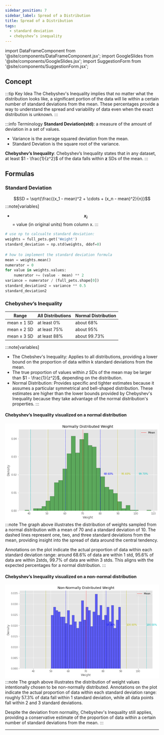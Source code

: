 ```yaml
---
sidebar_position: 7
sidebar_label: Spread of a Distribution
title: Spread of a Distribution
tags: 
  - standard deviation
  - chebyshev’s inequality
---
```


import DataFrameComponent from '@site/components/DataFrameComponent.jsx';
import GoogleSlides from '@site/components/GoogleSlides.jsx';
import SuggestionForm from '@site/components/SuggestionForm.jsx';

## Concept

:::tip Key Idea
The Chebyshev's Inequality implies that no matter what the distribution looks like, a significant portion of the data will lie within a certain number of standard deviations from the mean. These percentages provide a way to understand the spread and variability of data even when the exact distribution is unknown.
:::


:::info Terminology
**Standard Deviation(std)**: a measure of the amount of deviation in a set of values. 
- Variance is the average squared deviation from the mean.
- Standard Deviation is the square root of the variance. 

**Chebyshev’s Inequality**: Chebyshev’s Inequality states that in any dataset, at least $1 - \frac{1}{z^2}$ of the
data falls within **z** SDs of the mean.
:::

## Formulas 

### Standard Deviation 

$$SD = \sqrt{\frac{(x_1 - mean)^2  +  \cdots  +  (x_n - mean)^2}{n}}$$
:::note[variables]
- **$$x_{i}$$** = value (in original units) from column x.
:::

```python
# use np to calcualte standard deviation: 
weights = full_pets.get('Weight')
standard_deviation = np.std(weights, ddof=0)

# how to implement the standard deviation formula
mean = weights.mean()
numerator = 0
for value in weights.values:
    numerator += (value - mean) ** 2
variance = numerator / (full_pets.shape[0])
standard_deviation2 = variance ** 0.5 
standard_deviation2
```
### Chebyshev’s Inequality
| Range | All Distributions | Normal Distribution |
|-------|-------------------|---------------------|
| mean ± 1 SD | at least 0% | about 68% |
| mean ± 2 SD | at least 75% | about 95% |
| mean ± 3 SD | at least 88% | about 99.73% |
:::note[variables]
- The Chebshev's Inequality: Applies to all distributions, providing a lower bound on the proportion of data within 
k standard deviations from the mean. 
- The true proportion of values within 𝑧 SDs of the mean may be larger than  $1 - \frac{1}{z^2}$, depending on the distribution.
- Normal Distribution: Provides specific and tighter estimates because it assumes a particular symmetrical and bell-shaped distribution. These estimates are higher than the lower bounds provided by Chebyshev's Inequality because they take advantage of the normal distribution's properties.
:::

#### Chebyshev’s Inequality visualized on a normal distribution 
![Curve](/img/statistical-inference-plots/chebyshev-normal.png)
:::note
The graph above illustrates the distribution of weights sampled from a normal distribution with a mean of 70 and a standard deviation of 10. The dashed lines represent one, two, and three standard deviations from the mean, providing insight into the spread of data around the central tendency. 

Annotations on the plot indicate the actual proportion of data within each standard deviation range: around 68.6% of data are within 1 std, 95.6% of data are within 2stds, 99.7% of data are within 3 stds. 
This aligns with the expected percentages for a normal distribution.
:::

#### Chebyshev’s Inequality visualized on a non-normal distribution 
![Curve](/img/statistical-inference-plots/chebyshev-notnormal.png)
:::note
The graph above illustrates the distribution of weight values intentionally chosen to be non-normally distributed. Annotations on the plot indicate the actual proportion of data within each standard deviation range: roughly 57.3% of data fall within 1 standard deviation, while all data points fall within 2 and 3 standard deviations.

Despite the deviation from normality, Chebyshev's Inequality still applies, providing a conservative estimate of the proportion of data within a certain number of standard deviations from the mean.
:::



---
<SuggestionForm/>